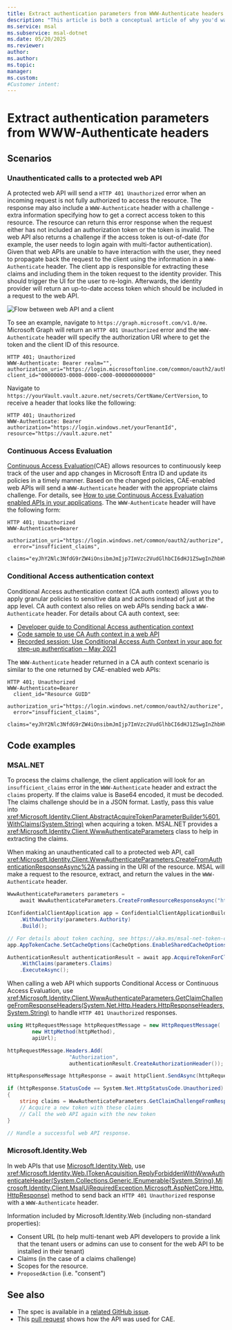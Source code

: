 ```yaml
---
title: Extract authentication parameters from WWW-Authenticate headers
description: "This article is both a conceptual article of why you'd want to get information from WWW-authenticate headers, and how to do it."
ms.service: msal
ms.subservice: msal-dotnet
ms.date: 05/20/2025
ms.reviewer: 
author: 
ms.author: 
ms.topic: 
manager: 
ms.custom: 
#Customer intent: 
---
```


# Extract authentication parameters from WWW-Authenticate headers

## Scenarios

### Unauthenticated calls to a protected web API

A protected web API will send a `HTTP 401 Unauthorized` error when an incoming request is not fully authorized to access the resource. The response may also include a `WWW-Authenticate` header with a challenge - extra information specifying how to get a correct access token to this resource. The resource can return this error response when the request either has not included an authorization token or the token is invalid. The web API also returns a challenge if the access token is out-of-date (for example, the user needs to login again with multi-factor authentication). Given that web APIs are unable to have interaction with the user, they need to propagate back the request to the client using the information in a `WWW-Authenticate` header. The client app is responsible for extracting these claims and including them in the token request to the identity provider. This should trigger the UI for the user to re-login. Afterwards, the identity provider will return an up-to-date access token which should be included in a request to the web API.

![Flow between web API and a client](../media/auth-parameters-diagram.png)

To see an example, navigate to `https://graph.microsoft.com/v1.0/me`. Microsoft Graph will return an `HTTP 401 Unauthorized` error and the `WWW-Authenticate` header will specify the authorization URI where to get the token and the client ID of this resource.

  ```text
  HTTP 401; Unauthorized
  WWW-Authenticate: Bearer realm="", authorization_uri="https://login.microsoftonline.com/common/oauth2/authorize", client_id="00000003-0000-0000-c000-000000000000"
  ```

Navigate to `https://yourVault.vault.azure.net/secrets/CertName/CertVersion`, to receive a header that looks like the following:

  ```text
  HTTP 401; Unauthorized
  WWW-Authenticate: Bearer authorization="https://login.windows.net/yourTenantId", resource="https://vault.azure.net"
  ```

### Continuous Access Evaluation

[Continuous Access Evaluation](/azure/active-directory/conditional-access/concept-continuous-access-evaluation)(CAE) allows resources to continuously keep track of the user and app changes in Microsoft Entra ID and update its policies in a timely manner. Based on the changed policies, CAE-enabled web APIs will send a `WWW-Authenticate` header with the appropriate claims challenge. For details, see [How to use Continuous Access Evaluation enabled APIs in your applications](/azure/active-directory/develop/app-resilience-continuous-access-evaluation). The `WWW-Authenticate` header will have the following form:

```text
HTTP 401; Unauthorized
WWW-Authenticate=Bearer
  authorization_uri="https://login.windows.net/common/oauth2/authorize",
  error="insufficient_claims",
  claims="eyJhY2Nlc3NfdG9rZW4iOnsibmJmIjp7ImVzc2VudGlhbCI6dHJ1ZSwgInZhbHVlIjoiMTYwNDEwNjY1MSJ9fX0="
```

### Conditional Access authentication context

Conditional Access authentication context (CA auth context) allows you to apply granular policies to sensitive data and actions instead of just at the app level. CA auth context also relies on web APIs sending back a `WWW-Authenticate` header. For details about CA auth context, see:

- [Developer guide to Conditional Access authentication context](/azure/active-directory/develop/developer-guide-conditional-access-authentication-context)
- [Code sample to use CA Auth context in a web API](https://github.com/Azure-Samples/ms-identity-ca-auth-context/blob/main/README.md)
- [Recorded session: Use Conditional Access Auth Context in your app for step-up authentication – May 2021](https://www.youtube.com/watch?v=_iO7CfoktTY)

The `WWW-Authenticate` header returned in a CA auth context scenario is similar to the one returned by CAE-enabled web APIs:

```text
HTTP 401; Unauthorized
WWW-Authenticate=Bearer
  client_id="Resource GUID"
  authorization_uri="https://login.windows.net/common/oauth2/authorize",
  error="insufficient_claims",
  claims="eyJhY2Nlc3NfdG9rZW4iOnsibmJmIjp7ImVzc2VudGlhbCI6dHJ1ZSwgInZhbHVlIjoiMTYwNDEwNjY1MSJ9fX0="
```

## Code examples

### MSAL.NET

To process the claims challenge, the client application will look for an `insufficient_claims` error in the `WWW-Authenticate` header and extract the `claims` property. If the claims value is Base64 encoded, it must be decoded. The claims challenge should be in a JSON format. Lastly, pass this value into <xref:Microsoft.Identity.Client.AbstractAcquireTokenParameterBuilder%601.WithClaims(System.String)> when acquiring a token. MSAL.NET provides a <xref:Microsoft.Identity.Client.WwwAuthenticateParameters> class to help in extracting the claims.

When making an unauthenticated call to a protected web API, call <xref:Microsoft.Identity.Client.WwwAuthenticateParameters.CreateFromAuthenticationResponseAsync%2A> passing in the URI of the resource. MSAL will make a request to the resource, extract, and return the values in the `WWW-Authenticate` header.

```csharp
WwwAuthenticateParameters parameters = 
    await WwwAuthenticateParameters.CreateFromResourceResponseAsync("https://yourVault.vault.azure.net/secrets/secret/version");

IConfidentialClientApplication app = ConfidentialClientApplicationBuilder.Create(clientId)
    .WithAuthority(parameters.Authority)     
    .Build();

// For details about token caching, see https://aka.ms/msal-net-token-cache-serialization .
app.AppTokenCache.SetCacheOptions(CacheOptions.EnableSharedCacheOptions);

AuthenticationResult authenticationResult = await app.AcquireTokenForClient(new[] {"scope") // You should already know the scope in advance.
    .WithClaims(parameters.Claims)
    .ExecuteAsync();
```

When calling a web API which supports Conditional Access or Continuous Access Evaluation, use <xref:Microsoft.Identity.Client.WwwAuthenticateParameters.GetClaimChallengeFromResponseHeaders(System.Net.Http.Headers.HttpResponseHeaders,System.String)> to handle `HTTP 401 Unauthorized` responses.

```csharp
using HttpRequestMessage httpRequestMessage = new HttpRequestMessage(
        new HttpMethod(httpMethod),
        apiUrl);

httpRequestMessage.Headers.Add(
                    "Authorization",
                    authenticationResult.CreateAuthorizationHeader());

HttpResponseMessage httpResponse = await httpClient.SendAsync(httpRequestMessage).ConfigureAwait(false);

if (httpResponse.StatusCode == System.Net.HttpStatusCode.Unauthorized)
{
    string claims = WwwAuthenticateParameters.GetClaimChallengeFromResponseHeaders(httpResponse.Headers);
    // Acquire a new token with these claims
    // Call the web API again with the new token
}

// Handle a successful web API response.
```

### Microsoft.Identity.Web

In web APIs that use [Microsoft.Identity.Web](/entra/msal/dotnet/microsoft-identity-web/), use <xref:Microsoft.Identity.Web.ITokenAcquisition.ReplyForbiddenWithWwwAuthenticateHeader(System.Collections.Generic.IEnumerable{System.String},Microsoft.Identity.Client.MsalUiRequiredException,Microsoft.AspNetCore.Http.HttpResponse)> method to send back an `HTTP 401 Unauthorized` response with a `WWW-Authenticate` header.

Information included by Microsoft.Identity.Web (including non-standard properties):

- Consent URL (to help multi-tenant web API developers to provide a link that the tenant users or admins can use to consent for the web API to be installed in their tenant)
- Claims (in the case of a claims challenge)
- Scopes for the resource.
- `ProposedAction` (i.e. "consent")

## See also

- The spec is available in a [related GitHub issue](https://github.com/AzureAD/microsoft-authentication-library-for-dotnet/issues/2679).
- This [pull request](https://github.com/Azure-Samples/active-directory-aspnetcore-webapp-openidconnect-v2/pull/512) shows how the API was used for CAE.
